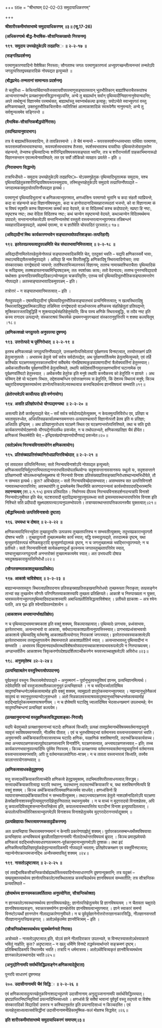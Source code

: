 +++
title = "श्रीभाष्यम् 02-02-03 समुदायाधिकरणम्"

+++


**श्रीशारीरकमीमांसाभाष्ये** **समुदायाधिकरणम्** **॥३॥** **(सू.17-26)**

**(अधिकरणार्थः बौद्ध-वैभाषिक-सौत्रान्तिकपक्षयोः निरसनम्)**

**१९१**. **समुदाय** **उभयहेतुकेऽपि** **तदप्राप्ति**ः **॥** **२**–**२**–**१७** **॥**

**(सङ्गतिप्रदर्शनम्)**

परमाणुकारणवादिनो वैशेषिका निरस्ताः; सौगताश्च जगतः परमाणुकारणत्वं अभ्युपगच्छन्तीत्यनन्तरं तन्मतेऽपि जगदुत्पत्तितद्व्यवहारादिकं नोपपद्यत इत्युच्यते ॥

**(बौद्धप्रभेद-तन्मतानां सामान्यतः प्रदर्शनम्)**

ते चतुर्विधाः – केचित्पार्थिवाप्यतैजसवायवीयपरमाणुसङ्घातरूपान् भूतभौतिकान् बाह्यांश्चित्तचैत्तरूपांश्च आभ्यन्तरानर्थान् प्रत्यक्षानुमानसिद्धानभ्युपयन्ति, अन्ये तु बाह्यार्थान् सर्वान् पृथिव्यादीन्विज्ञानानुमेयान्वदन्ति; अपरे त्वर्थशून्यं विज्ञानमेव परमार्थसत्, बाह्यार्थास्तु स्वाप्नार्थकल्पा इत्याहुः; त्रयोऽप्येते स्वाभ्युपगतं वस्तु क्षणिकमाचक्षते, उक्तभूतभौतिकचित्तचैत्त-व्यतिरिक्तं आत्माकाशादिकं स्वरूपेणैव नानुमन्वते; अन्ये तु सर्वशून्यत्वमेव सङ्गिरन्ते
॥

**(वैभाषिक-सौत्रान्तिकबौद्धयोर्निरासः)**

**(तदभिप्रायानुवादभागः)**

तत्र ये बाह्यार्थास्तित्ववादिनः, ते तावन्निरस्यन्ते । ते चैवं मन्यन्ते – रूपरसस्पर्शगन्धस्वभावाः पार्थिवाः परमाणवः, रूपरसस्पर्शस्वभावाश्चाप्याः, रूपस्पर्शस्वभावाश्च तैजसाः, स्पर्शस्वभावाश्च वायवीयाः पृथिव्यप्तेजोवायुरूपेण संहन्यन्ते, तेभ्यश्च पृथिव्यादिभ्यः शरीरेन्द्रियविषयरूपसङ्घाता भवन्ति, तत्र च शरीरान्तर्वर्ती ग्राहकाभिमानारूढो विज्ञानसन्तान एवात्मत्वेनावतिष्ठते; तत एव सर्वो लौकिको व्यवहारः प्रवर्तते – इति ॥

**(निरासभागः सिद्धान्ते)**

तत्राभिधीयते – समुदाय उभयहेतुकेऽपि तदप्राप्ति**ः**– योऽयमणुहेतुकः पृथिव्यादिभूतात्मक­ समुदायः, यश्च पृथिव्यादिहेतुकश्शरीरेन्द्रियविषयरूपस्समुदायः, तस्मिन्नुभयहेतुकेऽपि समुदाये तत्प्राप्तिर्नोपपद्यते – जगदात्मकसमुदायोत्पत्तिर्नोपपद्यत इत्यर्थः।

परमाणूनां पृथिव्यादिभूतानां च क्षणिकत्वाभ्युपगमात्, क्षणध्वंसिनः परमाणवो भूतानि च कदा संहतौ व्याप्रियन्ते, कदा वा संहन्यन्ते कदा विज्ञानविषयभूताः, कदा च हानोपादानादिव्यवहारास्पदतां भजन्ते, को वा विज्ञानात्मा कं च विषयं स्पृशति कश्च विज्ञानात्मा कमर्थं कदा वेदयते, कं वा विदितमर्थं कश्च कदोपादत्ते; स्प्रष्टा हि नष्टः, स्पृष्टश्च नष्टः; तथा वेदिता विदितश्च नष्टः; कथं चान्येन स्पृष्टमन्यो वेदयते, कथञ्चान्येन
विदितमर्थमन्य उपादत्ते; सन्तानानामेकत्वेऽपि सन्तानिभ्यस्तेषां वस्तुतो वस्त्वन्तरत्वानभ्युपगमान्न तन्निबन्धनं व्यवहारादिकमुपपद्यते, अहमर्थ एवात्मा, स च ज्ञातैवेति चोपपादितं पुरस्तात्॥ १७॥

**(अविद्यादीनां मिथः कार्यकारणभावेन सङ्घातभावोपपत्तिशङ्का-तत्परिहारौ)**

**१९२**. **इतरेतरप्रत्ययत्वादुपपन्नमिति** **चेन्न** **संघातभावानिमित्तत्वात्** **॥** **२**–**२**–**१८** **॥**

अविद्यादीनामितरेतरहेतुत्वेनोपपन्नं सङ्घातभावादिकमिति चेत्, एतदुक्तं भवति – यद्यपि क्षणिकास्सर्वे भावाः, तथाऽप्यविद्ययैतत्सर्वमुपपद्यते । अविद्या हि नाम विपरीतबुद्धिः क्षणिकादिषु स्थिरत्वादिगोचरा; तया संस्काराख्याः रागद्वेषादयो जायन्ते; ततश्चित्ताभिज्वलनरूपं विज्ञानम्; ततश्च नामाख्याश्चित्तचैत्ताः पृथिव्यादिकं च रूपिद्रव्यम्; ततष्षडायतनाख्यमिन्द्रियषट्कम्; ततः स्पर्शाख्यः कायः; ततो वेदनादयः; ततश्च पुनरप्यविद्यादयो यथोक्ताः इत्यनादिरयमविद्यादिकाऽन्योन्यमूला चक्रपरिवृत्तिः; एतच्च सर्वं पृथिव्यादिभूतभौतिकसङ्घातमन्तरेण नोपपद्यते। अतस्सङ्घातभावादिकमुपपन्नम् – इति।

तत्रोत्तरं – न सङ्घातभावानिमत्तत्वात् – इति ।

नैतदुपपद्यते – एषामविद्यादीनां पृथिव्यादिभूतभौतिकसङ्घातभावं प्रत्यनिमित्तत्वात्; न खल्वस्थिरादिषु स्थिरत्वादिबुद्ध्यात्मिकाऽविद्या तन्निमित्ता रागद्वेषादयो वाऽर्थान्तरस्य क्षणिकस्य संहतिहेतुतां प्रतिपद्यन्ते; शुक्तिकारजतादिबुद्धिर्हि न शुक्त्याद्यर्थसंहतिहेतुर्भवति; किंच यस्य क्षणिके स्थिरत्वबुद्धिः, स तदैव नष्ट इति कस्य रागादय उत्पद्यन्ते; संस्काराश्रयं स्थिरमेकं द्रव्यमनभ्युपगच्छतां संस्कारानुवृत्तिरपि न शक्या कल्पयितुम् ।१८॥

**(क्षणिकत्वपक्षे जगदुत्पत्तेः अनुपपत्त्या दूषणम्)**

**१९३**. **उत्तरोत्पादे** **च** **पूर्वनिरोधात्** **॥** **२**–**२**–**१९** **॥**

इतश्च क्षणिकत्वपक्षे जगदुत्पत्तिर्नोपपद्यते, उत्तरक्षणोत्पत्तिवेलायां पूर्वक्षणस्य विनष्टत्वात्, तस्योत्तरक्षणं प्रति हेतुत्वानुपपत्तेः । अभावस्य हेतुत्वे सर्वं सर्वत्र सर्वदोत्पद्येत; अथ पूर्वक्षणवर्तित्वमेव हेतुत्वमित्युच्यते, एवं तर्हि कश्चिदेव घटक्षणस्तदुत्तरकालभाविनां सर्वेषामेव गोमहिषाश्वकुड्यपाषाणादीनां त्रैलोक्यवर्तिनां हेतुस्स्यात्। अथैकजातीयस्यैव पूर्वक्षणवर्तिनो हेतुत्वमिष्यते, तथापि सर्वदेशवर्तिनामुत्तरक्षणभाविनां घटानामेक एव पूर्वक्षणवर्तिघटो हेतुस्स्यात् । अथैकस्यैव हेतुरेक इति मनुषे तथापि कस्यैकस्य को हेतुरिति न ज्ञायते । अथ यस्मिन् देशे यो घटक्षणः स्थितः, तद्देशसम्बन्धिन एवोत्तरक्षणस्य स हेतुरिति, किं देशस्य स्थिरत्वं मनुषे; किञ्च
चक्षुरादिसम्प्रयुक्तस्यार्थस्य ज्ञानोत्पत्तिकालेऽनवस्थत्वान्न कस्यचिदर्थस्य ज्ञानविषयत्वं सम्भवति॥१९॥

**(हेतोरभावेऽपि कार्योत्पादः इति वर्णनायोगः)**

**१९४**. **असति** **प्रतिज्ञोपरोधो** **यौगपद्यमन्यथा** **॥** **२**–**२**–**२०** **॥**

असत्यपि हेतौ कार्यमुत्पद्यते चेत् – सर्वं सर्वत्र सर्वदोत्पद्येतेत्युक्तम्, न केवलमुत्पत्तिविरोध एव, प्रतिज्ञा च भवतामुपरुध्येत, अधिपतिसहकार्यालम्बनसमनन्तर-प्रत्ययाश्चत्वारो विज्ञानोत्पत्तौ हेतव इति वः प्रतिज्ञा; अधिपतिः इन्द्रियम् । अथ प्रतिज्ञानुपरोधाय घटक्षणे स्थित एव घटक्षणान्तरोत्पत्तिरिष्यते, तथा च सति द्वयोः कार्यकारणयोर्घटक्षणयोः यौगपद्येनोपलब्धिः प्रसज्येत, न च तथोपलभ्यते, क्षणिकत्वप्रतिज्ञा चैवं हीयेत। क्षणिकत्वं स्थितमेवेति चेत् – इन्द्रियसंप्रयोगज्ञानयोर्यौगपद्यं प्रसज्येत॥२०॥

**(सतोऽर्थस्य निरन्वयविनाशायोगेन क्षणिकत्वायोगः)**

**१९५**. **प्रतिसंख्याप्रतिसंख्यानिरोधाप्राप्तिरविच्छेदात्** **॥** **२**–**२**–**२१** **॥**

एवं तावदसत उत्पित्तिर्निरस्ता; सतो निरन्वयविनाशोऽपि नोपपद्यत इत्युच्यते; क्षणिकत्ववादिभिर्मुद्गराभिघाताद्यनन्तरभावितयोपलब्धियोग्यः सदृशसन्तानावसानरूपः स्थूलो यः, सदृशसन्ताने प्रतिक्षणभावी चोपलब्ध्यनर्हास्सूक्ष्मश्च यो निरन्वयो विनाशः प्रतिसंख्याप्रतिसङ्ख्यानिरोधशब्दाभ्यामभिधीयेते, तौ न सम्भवत इत्यर्थः। कुतः? अविच्छेदात् – सतो निरन्वयविच्छेदासम्भवात्। असम्भवश्च सत उत्पत्तिविनाशौ नामावस्थान्तरापत्तिरेव; अवस्थायोगि तु द्रव्यमेकमेव स्थिरमिति कारणादनन्यत्वं कार्यस्योपपादयद्भिरस्माभिः **तदनन्यत्वम्** (शा.२.१.१५) इत्यत्र प्रतिपादितः। निर्वाणस्य दीपस्य निरन्वयविनाशदर्शनादन्यत्रापि विनाशो निरन्वयोऽनुमीयत इति चेन्न; घटशरावादौ मृदादिद्रव्यानुवृत्त्युपलब्ध्या सतो द्रव्यस्यावस्थान्तरापत्तिरेव विनाश इति निश्चिते सति प्रदीपादौ सूक्ष्मदशापत्त्याऽप्यनुपलम्भोपपत्तेः। तत्राप्यवस्थान्तरापत्तिकल्पनस्यैव युक्तत्वात्॥२१॥

**(बौद्धाभिमतयोः उत्पत्तिविनाशयोः दुष्टता)**

**१९६**. **उभयधा** **च** **दोषात्** **॥** **२**–**२**–**२२** **॥**

क्षणिकत्ववादिभिरभ्युपेता तुच्छादुत्पत्तिः उत्पन्नस्य तुच्छतापत्तिश्च न सम्भवतीत्युक्तम्; तदुभयप्रकाराभ्युपगतौ दोषश्च भवति । तुच्छादुत्पत्तौ तुच्छात्मकमेव कार्यं स्यात्; यद्धि यस्मादुत्पद्यते, तत्तदात्मकं दृष्टम्, यथा मृत्सुवर्णादेरुत्पन्नं मणिकमकुटादि मृत्सुवर्णाद्यात्मकं दृष्टम्, न च जगत्तुच्छात्मकं भवद्भिरभ्युपगम्यते; न च प्रतीयते। सतो निरन्वयविनाशे सत्येकक्षणादूर्ध्वं कृत्स्नस्य जगतस्तुच्छतापत्तिरेव स्यात्, पश्चात्तुच्छाज्जगदुत्पत्तौ अनन्तरोक्तं तुच्छात्मकत्वमेव स्यात्। अत उभयधापि दोषान्न भवदुक्तप्रकारावुत्पत्तिनिरोधौ॥२२॥

**(सौगतसम्मताकाशतुच्छताप्रतिक्षेपः)**

**१९७**. **आकाशे** **चाविशेषात्** **॥** **२**–**२**–**२३** **॥**

बाह्याभ्यन्तरवस्तुनः स्थिरत्वप्रतिपादनाय प्रतिसङ्ख्याप्रतिसङ्खयानिरोधयोः तुच्छरूपता निराकृता; तत्प्रसङ्गेन ताभ्यां सह तुच्छत्वेन सौगतैः परिगणितस्याकाशस्यापि तुच्छता प्रतिक्षिप्यते। आकाशे च निरुपाख्यता न युक्ता, भावरूपत्वेनाभ्युपगतपृथिव्यादिवदाकाशस्यापि अबाधितप्रतीतिसिद्धत्वाविशेषात् । प्रतीयते ह्याकाशः – अत्र श्येनः पतति, अत्र गृध्रः इति श्येनादिपतनदेशत्वेन ॥

**(आकाशस्य अभावान्तर्भावप्रतिक्षेपः)**

न च पृथिव्याद्यभावमात्रमाकाश इति वक्तुं शक्यम्, विकल्पासहत्वात्। पृथिव्यादेः प्रागभावः, प्रध्वंसाभावः, इतरेतराभावः, अत्यन्ताभावो वा आकाशः, सर्वथाऽप्याकाशप्रतीत्यनुपपत्तिस्स्यात्। प्रागभावप्रध्वंसाभावयोः आकाशत्वे पृथिव्यादिषु वर्तमानेषु आकाशप्रतीत्ययोगात् निराकाशं जगत्स्यात्। इतरेतराभावस्याकाशत्वेऽपि इतरेतराभावस्य तत्तद्वस्तुगतत्वेन तेषामन्तराले आकाशप्रतीतिर्न स्यात् । अत्यन्ताभावस्तु पृथिव्यादीनां न सम्भवति । अभावस्य विद्यमानपदार्थावस्थाविशेषत्वोपपादनाच्चाकाशस्याभावरूपत्वेऽपि न निरुपाख्यत्वम्। अण्डान्तर्वर्तिनः आकाशस्य त्रिवृत्करणोपदेशप्रदर्शितपञ्चीकरणेन रूपवत्त्वाच्चाक्षुषत्वेऽपि अविरोधः॥२३॥

**१९८**. **अनुस्मृतेश्च** **॥२**–**२**–**२४॥**

**(प्रत्यभिज्ञाबलेन वस्तुस्थिरत्वोपपादनम्)**

पूर्वप्रस्तुतं वस्तुनः स्थिरत्वमेवोपपाद्यते – अनुस्मरणं – पूर्वानुभूतवस्तुविषयं ज्ञानम्, प्रत्यभिज्ञानमित्यर्थः। तदेवेदमिति सर्वं वस्तुजातमतीतकालानुभूतं प्रत्यभिज्ञायते । न च भवद्भिर्ज्वालादिष्विव सादृश्यनिबन्धनोऽयमेकत्वव्यामोह इति वक्तुं शक्यम्, व्यामुह्यतो ज्ञातुरेकस्यानभ्युपगमात् । नह्यन्यानुभूतेनैकत्वं सादृश्यं वा स्वानुभूतस्यान्योऽनुसन्धत्ते । अतो भिन्नकालवस्त्वाश्रयसादृश्यानुभवनिबन्धनमेकत्वव्यामोहं वदद्भिर्ज्ञातुरेकत्वमवश्याश्रयणीयम् । न च ज्ञेयेष्वपि घटादिषु ज्वालादिष्विव भेदसाधनप्रमाणं उपलभामहे; येन सादृश्यनिबन्धनां प्रत्यभिज्ञां कल्पयेम।

**(प्रत्यक्षानुमानाभ्यां वस्तुक्षणिकत्वसिद्ध्याशङ्का-निरासौ)**

यदपि चेदमुच्यते प्रत्यक्षानुमानाभ्यां घटादेः क्षणिकत्वं सिध्यति; प्रत्यक्षं तावद्वर्तमानार्थविषयमवर्तमानाद्वस्तुनो व्यावृत्तं स्वविषयमवगमयति, नीलमिव पीतात् । एवं च भूतभविष्यद्भ्यां वर्तमानस्य वस्त्वन्तरत्वमवगतं भवति। अनुमानमपि अर्थक्रियाकारित्वात्सत्त्वाच्च घटादिः क्षणिकः, यदक्षणिकं शशविषाणादि, तदनर्थक्रियाकार्यसच्च। तथा अन्त्यघटक्षणसत्त्वात्पूर्वघटक्षणसत्त्वानि विनाशीनि, घटक्षणसत्त्वात्, अन्त्यघटक्षणसत्त्ववत् – इति; तच्च कार्यकारणभावानुपपत्त्यादिभिः पूर्वमेव निरस्तम्। किञ्च प्रत्यक्षगम्या वर्तमानस्यावर्तमानाद्व्यावृत्तिर्न वर्तमानस्य वस्त्वन्तरत्वमवगमयति; अपि तु वर्तमानकालयोगिता-मात्रम्। न च तावता वस्त्वन्तरत्वं सिध्यति, तस्यैव कालान्तरयोगसम्भवात् ॥

**(क्षणिकत्वसाधकहेतुदूषणम्)**

यत्तु सत्त्वादर्थक्रियाकारित्वाच्चेति क्षणिकत्वे हेतुद्वयमुक्तम्, तदभिमतविपरीतसाधनत्वात् विरुद्धम्। सत्त्वादर्थक्रियाकारित्वाद्वा घटादि स्थास्नु, यदस्थास्नु तदसदनर्थक्रियाकारि च, यथा शशविषाणमित्यपि हि वक्तुं शक्यम् । किञ्च अर्थक्रियाकारित्वमक्षणिकत्वमेव साधयेत्। क्षणध्वंसिनो हि व्यापारासम्भवादर्थक्रियाकारित्वं न सम्भवतीत्युक्तम्। तथाऽन्त्यघटक्षणस्य हेतुतो नाशदर्शनादितरेऽपि घटक्षणा हेत्वपेक्षविनाशास्स्युरित्यामुद्गरादिहेतूपनिपातात् स्थास्नुत्वमेव । न च वाच्यं न मुद्गरादयो विनाशहेतवः, अपि तु कपालादिविसदृशसन्तानोत्पत्तिहेतव इति, कपालत्वावस्थापत्तिरेव घटादीनां विनाश इत्युपपादितत्वात् । कपालोत्पत्तिव्यतिरिक्तत्वाभ्युपगमेऽपि विनाशस्य विनाशहेतुत्वमेव मुद्गरादेरानन्तर्याद्युक्तम् ॥

**(प्रत्यक्षिज्ञायाः स्थिरत्वावगमकतादृढीकरणम्)**

अतः प्रत्यभिज्ञया स्थिरत्वमवगम्यमानं न केनापि प्रकारेणापह्नोतुं शक्यम्। पूर्वापरकालसम्बन्ध्यर्थैक्यविषयायाः प्रत्यभिज्ञाया अन्यविषयत्वं ब्रुवन्नीलादिज्ञानानामपि नीलादेरर्थान्तरविषयत्वं ब्रूयात् । किञ्च प्रमातृप्रमेययोः क्षणिकत्वं वदद्भिर्व्याप्त्यवधारणतत्स्मरण-पूर्वकानुमानाभ्युपगमोऽपि दुश्शकः। तथा इदं क्षणिकमित्यादिप्रतिज्ञापूर्वकहेतूपन्यासादिकमपि नोपपद्यते भवताम्; प्रतिज्ञोपक्रमक्षण एव वक्तुर्विनष्टत्वात्; नह्यन्येनोपक्रान्तमजानद्भिः अन्यैस्समापयितुं शक्यम् ॥२४॥

**१९९**. **नासतोऽदृष्टत्वात्** **॥** **२**–**२**–**२५** **॥**

एवं तावद्वैभाषिकसौत्रान्तिकयोर्बाह्यार्थास्तित्ववादिनोस्साधारणानि दूषणान्युक्तानि; तत्र यदुक्तं – सम्प्रयुक्तस्यार्थस्य ज्ञानोत्पत्तिकालेऽनवस्थितत्वान्न कस्यचिदर्थस्य ज्ञानविषयत्वं सम्भवतीति; तत्र सौत्रान्तिकः प्रत्यवतिष्ठते –

**(ज्ञेयार्थस्य ज्ञानसमकालवर्तितायाः अनुपयोगिता, सौत्रान्तिकोक्ता)**

न ज्ञानकालेऽनवस्थानमर्थस्य ज्ञानाविषयत्वहेतुः; ज्ञानोत्पत्तिहेतुत्वमेव हि ज्ञानविषयत्वम् । न चैतावता चक्षुरादेः ज्ञानविषयत्वप्रसङ्गः, स्वाकारसमर्पणेन ज्ञानहेतोरेव ज्ञानविषयत्वाभ्युपगमात् । ज्ञाने स्वाकारं समर्प्य विनष्टोऽप्यर्थो ज्ञानगतेन नीलाद्याकारेणानुमीयते। न च पूर्वपूर्वज्ञानेनोत्तरोत्तरज्ञानाकारसिद्धिः, नीलज्ञानसन्ततौ पीतज्ञानानुत्पत्तिप्रसङ्गात् । अतोऽर्थकृतमेव ज्ञानवैचित्र्यम् – इति ।

**(सौत्रान्तिकोक्तस्यार्थस्य सूत्रार्थवर्णनतो निरासः)**

अत्रोच्यते – नासतोऽदृष्टत्वात् इति, योऽयं ज्ञाने नीलादिराकार उपलभ्यते, स विनष्टस्यासतोऽर्थस्याकारो भवितुं नार्हाति; कुतः? अदृष्टत्वात् – न खलु धर्मिणि विनष्टे तद्धर्मस्यार्थान्तरे सङ्क्रमणं दृष्टम्। प्रतिबिम्बादिकमपि स्थिरस्यैव भवति। तत्रापि न धर्ममात्रस्य। अतोऽर्थवैचित्र्यकृतं ज्ञानवैचित्र्यमर्थस्य ज्ञानकालेऽवस्थानादेव भवति॥२५॥

**(अनुद्योगिनामपि सर्वार्थसिद्धिप्रसङ्गेन क्षणिकत्वादेर्दुष्टता)**

पुनरपि साधारणं दूषणमाह

**२००**. **उदासीनानामपि** **चैवं** **सिद्धि**ः **॥** **२**–**२**–**२६** **॥**

एवं क्षणिकत्वासदुत्पत्त्यहेतुकविनाशाद्यभ्युपगमे उदासीनानाम् अनुद्युञ्जानानामपि सर्वार्थसिद्धिस्स्यात्। इष्टप्राप्तिरनिष्टनिवृत्तिर्वा प्रयत्नादिभिस्साध्यते । क्षणध्वंसे हि सर्वेषां भावानां पूर्वपूर्वं वस्तु तद्गतो वा विशेषः संस्कारादिको विद्यादिर्वा उत्तरत्र न कश्चिदनुवर्तत इति प्रयत्नादिसाध्यं न किञ्चदस्ति। एवं सत्यहेतुसाध्यत्वात्सर्वसिद्धीनां उदासीनानामप्यैहिकामुष्मिक-फलं मोक्षश्च सिद्ध्येत् ॥२६॥

**इति** **शारीरकमीमांसाभाष्ये** **समुदायाधिकरणं** **समाप्तम्॥३॥**


